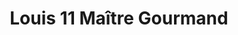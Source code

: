 ---
title: "Louis 11 Maître Gourmand"
url: /narbonne/louis-11-maitre-gourmand/
shop: boulangerie
---
